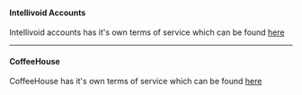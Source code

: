 #### Intellivoid Accounts

Intellivoid accounts has it's own terms of service which
can be found [here](https://accounts.intellivoid.info/tos)

--------------------------------------------------------------

#### CoffeeHouse

CoffeeHouse has it's own terms of service which
can be found [here](https://coffeehouse.intellivoid.info/tos)